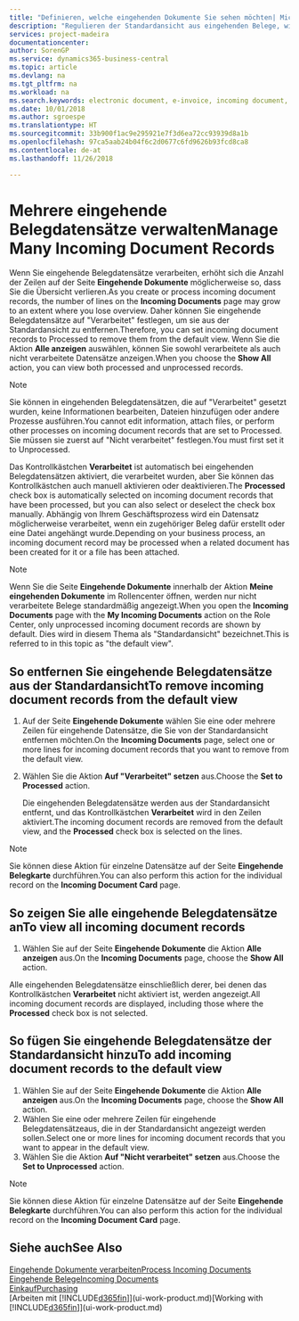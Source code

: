 ```yaml
---
title: "Definieren, welche eingehenden Dokumente Sie sehen möchten| Microsoft Docs"
description: "Regulieren der Standardansicht aus eingehenden Belege, wie Erechnungen, um die Übersicht verarbeiteten und nicht verarbeiteten Datensätzen zu verbessern."
services: project-madeira
documentationcenter: 
author: SorenGP
ms.service: dynamics365-business-central
ms.topic: article
ms.devlang: na
ms.tgt_pltfrm: na
ms.workload: na
ms.search.keywords: electronic document, e-invoice, incoming document, OCR, ecommerce, document exchange, import invoice
ms.date: 10/01/2018
ms.author: sgroespe
ms.translationtype: HT
ms.sourcegitcommit: 33b900f1ac9e295921e7f3d6ea72cc93939d8a1b
ms.openlocfilehash: 97ca5aab24b04f6c2d0677c6fd9626b93fcd8ca8
ms.contentlocale: de-at
ms.lasthandoff: 11/26/2018

---
```

# <a name="manage-many-incoming-document-records"></a><span data-ttu-id="8ccd9-103">Mehrere eingehende Belegdatensätze verwalten</span><span class="sxs-lookup"><span data-stu-id="8ccd9-103">Manage Many Incoming Document Records</span></span>
<span data-ttu-id="8ccd9-104">Wenn Sie eingehende Belegdatensätze verarbeiten, erhöht sich die Anzahl der Zeilen auf der Seite **Eingehende Dokumente** möglicherweise so, dass Sie die Übersicht verlieren.</span><span class="sxs-lookup"><span data-stu-id="8ccd9-104">As you create or process incoming document records, the number of lines on the **Incoming Documents** page may grow to an extent where you lose overview.</span></span> <span data-ttu-id="8ccd9-105">Daher können Sie eingehende Belegdatensätze auf "Verarbeitet" festlegen, um sie aus der Standardansicht zu entfernen.</span><span class="sxs-lookup"><span data-stu-id="8ccd9-105">Therefore, you can set incoming document records to Processed to remove them from the default view.</span></span> <span data-ttu-id="8ccd9-106">Wenn Sie die Aktion **Alle anzeigen** auswählen, können Sie sowohl verarbeitete als auch nicht verarbeitete Datensätze anzeigen.</span><span class="sxs-lookup"><span data-stu-id="8ccd9-106">When you choose the **Show All** action, you can view both processed and unprocessed records.</span></span>

> [!NOTE]  
>   <span data-ttu-id="8ccd9-107">Sie können in eingehenden Belegdatensätzen, die auf "Verarbeitet" gesetzt wurden, keine Informationen bearbeiten, Dateien hinzufügen oder andere Prozesse ausführen.</span><span class="sxs-lookup"><span data-stu-id="8ccd9-107">You cannot edit information, attach files, or perform other processes on incoming document records that are set to Processed.</span></span> <span data-ttu-id="8ccd9-108">Sie müssen sie zuerst auf "Nicht verarbeitet" festlegen.</span><span class="sxs-lookup"><span data-stu-id="8ccd9-108">You must first set it to Unprocessed.</span></span>

<span data-ttu-id="8ccd9-109">Das Kontrollkästchen **Verarbeitet** ist automatisch bei eingehenden Belegdatensätzen aktiviert, die verarbeitet wurden, aber Sie können das Kontrollkästchen auch manuell aktivieren oder deaktivieren.</span><span class="sxs-lookup"><span data-stu-id="8ccd9-109">The **Processed** check box is automatically selected on incoming document records that have been processed, but you can also select or deselect the check box manually.</span></span> <span data-ttu-id="8ccd9-110">Abhängig von Ihrem Geschäftsprozess wird ein Datensatz möglicherweise verarbeitet, wenn ein zugehöriger Beleg dafür erstellt oder eine Datei angehängt wurde.</span><span class="sxs-lookup"><span data-stu-id="8ccd9-110">Depending on your business process, an incoming document record may be processed when a related document has been created for it or a file has been attached.</span></span>

> [!NOTE]  
>   <span data-ttu-id="8ccd9-111">Wenn Sie die Seite **Eingehende Dokumente** innerhalb der Aktion **Meine eingehenden Dokumente** im Rollencenter öffnen, werden nur nicht verarbeitete Belege standardmäßig angezeigt.</span><span class="sxs-lookup"><span data-stu-id="8ccd9-111">When you open the **Incoming Documents** page with the **My Incoming Documents** action on the Role Center, only unprocessed incoming document records are shown by default.</span></span> <span data-ttu-id="8ccd9-112">Dies wird in diesem Thema als "Standardansicht" bezeichnet.</span><span class="sxs-lookup"><span data-stu-id="8ccd9-112">This is referred to in this topic as "the default view".</span></span>

## <a name="to-remove-incoming-document-records-from-the-default-view"></a><span data-ttu-id="8ccd9-113">So entfernen Sie eingehende Belegdatensätze aus der Standardansicht</span><span class="sxs-lookup"><span data-stu-id="8ccd9-113">To remove incoming document records from the default view</span></span>
1. <span data-ttu-id="8ccd9-114">Auf der Seite **Eingehende Dokumente** wählen Sie eine oder mehrere Zeilen für eingehende Datensätze, die Sie von der Standardansicht entfernen möchten.</span><span class="sxs-lookup"><span data-stu-id="8ccd9-114">On the **Incoming Documents** page, select one or more lines for incoming document records that you want to remove from the default view.</span></span>
2. <span data-ttu-id="8ccd9-115">Wählen Sie die Aktion **Auf "Verarbeitet" setzen** aus.</span><span class="sxs-lookup"><span data-stu-id="8ccd9-115">Choose the **Set to Processed** action.</span></span>

    <span data-ttu-id="8ccd9-116">Die eingehenden Belegdatensätze werden aus der Standardansicht entfernt, und das Kontrollkästchen **Verarbeitet** wird in den Zeilen aktiviert.</span><span class="sxs-lookup"><span data-stu-id="8ccd9-116">The incoming document records are removed from the default view, and the **Processed** check box is selected on the lines.</span></span>

> [!NOTE]  
>   <span data-ttu-id="8ccd9-117">Sie können diese Aktion für einzelne Datensätze auf der Seite **Eingehende Belegkarte** durchführen.</span><span class="sxs-lookup"><span data-stu-id="8ccd9-117">You can also perform this action for the individual record on the **Incoming Document Card** page.</span></span>

## <a name="to-view-all-incoming-document-records"></a><span data-ttu-id="8ccd9-118">So zeigen Sie alle eingehende Belegdatensätze an</span><span class="sxs-lookup"><span data-stu-id="8ccd9-118">To view all incoming document records</span></span>
1. <span data-ttu-id="8ccd9-119">Wählen Sie auf der Seite **Eingehende Dokumente** die Aktion **Alle anzeigen** aus.</span><span class="sxs-lookup"><span data-stu-id="8ccd9-119">On the **Incoming Documents** page, choose the **Show All** action.</span></span>

<span data-ttu-id="8ccd9-120">Alle eingehenden Belegdatensätze einschließlich derer, bei denen das Kontrollkästchen **Verarbeitet** nicht aktiviert ist, werden angezeigt.</span><span class="sxs-lookup"><span data-stu-id="8ccd9-120">All incoming document records are displayed, including those where the **Processed** check box is not selected.</span></span>

## <a name="to-add-incoming-document-records-to-the-default-view"></a><span data-ttu-id="8ccd9-121">So fügen Sie eingehende Belegdatensätze der Standardansicht hinzu</span><span class="sxs-lookup"><span data-stu-id="8ccd9-121">To add incoming document records to the default view</span></span>
1. <span data-ttu-id="8ccd9-122">Wählen Sie auf der Seite **Eingehende Dokumente** die Aktion **Alle anzeigen** aus.</span><span class="sxs-lookup"><span data-stu-id="8ccd9-122">On the **Incoming Documents** page, choose the **Show All** action.</span></span>
2. <span data-ttu-id="8ccd9-123">Wählen Sie eine oder mehrere Zeilen für eingehende Belegdatensätzeaus, die in der Standardansicht angezeigt werden sollen.</span><span class="sxs-lookup"><span data-stu-id="8ccd9-123">Select one or more lines for incoming document records that you want to appear in the default view.</span></span>
3. <span data-ttu-id="8ccd9-124">Wählen Sie die Aktion **Auf "Nicht verarbeitet" setzen** aus.</span><span class="sxs-lookup"><span data-stu-id="8ccd9-124">Choose the **Set to Unprocessed** action.</span></span>  

> [!NOTE]  
>   <span data-ttu-id="8ccd9-125">Sie können diese Aktion für einzelne Datensätze auf der Seite **Eingehende Belegkarte** durchführen.</span><span class="sxs-lookup"><span data-stu-id="8ccd9-125">You can also perform this action for the individual record on the **Incoming Document Card** page.</span></span>

## <a name="see-also"></a><span data-ttu-id="8ccd9-126">Siehe auch</span><span class="sxs-lookup"><span data-stu-id="8ccd9-126">See Also</span></span>
[<span data-ttu-id="8ccd9-127">Eingehende Dokumente verarbeiten</span><span class="sxs-lookup"><span data-stu-id="8ccd9-127">Process Incoming Documents</span></span>](across-process-income-documents.md)  
[<span data-ttu-id="8ccd9-128">Eingehende Belege</span><span class="sxs-lookup"><span data-stu-id="8ccd9-128">Incoming Documents</span></span>](across-income-documents.md)  
[<span data-ttu-id="8ccd9-129">Einkauf</span><span class="sxs-lookup"><span data-stu-id="8ccd9-129">Purchasing</span></span>](purchasing-manage-purchasing.md)  
<span data-ttu-id="8ccd9-130">[Arbeiten mit [!INCLUDE[d365fin](includes/d365fin_md.md)]](ui-work-product.md)</span><span class="sxs-lookup"><span data-stu-id="8ccd9-130">[Working with [!INCLUDE[d365fin](includes/d365fin_md.md)]](ui-work-product.md)</span></span>

